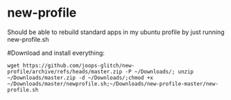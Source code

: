 # new-profile

Should be able to rebuild standard apps in my ubuntu profile by just running new-profile.sh

#Download and install everything:

```wget https://github.com/joops-glitch/new-profile/archive/refs/heads/master.zip -P ~/Downloads/; unzip ~/Downloads/master.zip -d ~/Downloads/;chmod +x ~/Downloads/master/newprofile.sh;~/Downloads/new-profile-master/new-profile.sh```
